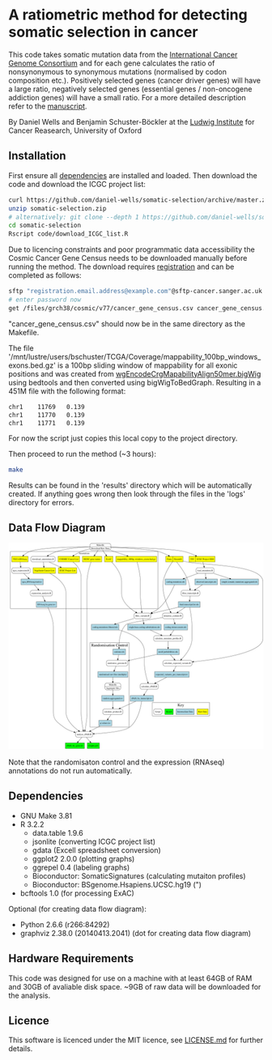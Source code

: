# A ratiometric method for detecting somatic selection in cancer
This code takes somatic mutation data from the [International Cancer Genome Consortium](ICGC.org) and for each gene calculates the ratio of nonsynonymous to synonymous mutations (normalised by codon composition etc.). Positively selected genes (cancer driver genes) will have a large ratio, negatively selected genes (essential genes / non-oncogene addiction genes) will have a small ratio. For a more detailed description refer to the [manuscript](https://doi.org/).

By Daniel Wells and Benjamin Schuster-Böckler at the [Ludwig Institute](http://www.ludwig.ox.ac.uk/benjamin-schuster-boeckler-group-page) for Cancer Reasearch, University of Oxford

## Installation
First ensure all [dependencies](README.md#Dependencies) are installed and loaded.
Then download the code and download the ICGC project list:
```bash
curl https://github.com/daniel-wells/somatic-selection/archive/master.zip -o somatic-selection.zip
unzip somatic-selection.zip
# alternatively: git clone --depth 1 https://github.com/daniel-wells/somatic-selection.git
cd somatic-selection
Rscript code/download_ICGC_list.R
```

Due to licencing constraints and poor programmatic data accessibility the Cosmic Cancer Gene Census needs to be downloaded manually before running the method. The download requires [registration](https://cancer.sanger.ac.uk/cosmic/register) and can be completed as follows:
```bash
sftp "registration.email.address@example.com"@sftp-cancer.sanger.ac.uk
# enter password now
get /files/grch38/cosmic/v77/cancer_gene_census.csv cancer_gene_census.csv
```
"cancer_gene_census.csv" should now be in the same directory as the Makefile.

The file '/mnt/lustre/users/bschuster/TCGA/Coverage/mappability_100bp_windows_exons.bed.gz' is a 100bp sliding window of mappability for all exonic positions and was created from [wgEncodeCrgMapabilityAlign50mer.bigWig](http://hgdownload.cse.ucsc.edu/goldenPath/hg19/encodeDCC/wgEncodeMapability/wgEncodeCrgMapabilityAlign50mer.bigWig) using bedtools and then converted using bigWigToBedGraph. Resulting in a 451M file with the following format:
```
chr1    11769   0.139
chr1    11770   0.139
chr1    11771   0.139
```
For now the script just copies this local copy to the project directory.

Then proceed to run the method (~3 hours):
```bash
make
```

Results can be found in the 'results' directory which will be automatically created. If anything goes wrong then look through the files in the 'logs' directory for errors.

## Data Flow Diagram
![Data Flow Diagram](auxiliary/data_flow_diagram.png)

Note that the randomisaton control and the expression (RNAseq) annotations do not run automatically.

## Dependencies
- GNU Make 3.81
- R 3.2.2
  - data.table 1.9.6
  - jsonlite (converting ICGC project list)
  - gdata (Excell spreadsheet conversion)
  - ggplot2 2.0.0 (plotting graphs)
  - ggrepel 0.4 (labeling graphs)
  - Bioconductor: SomaticSignatures (calculating mutaiton profiles)
  - Bioconductor: BSgenome.Hsapiens.UCSC.hg19 (")
- bcftools 1.0 (for processing ExAC)

Optional (for creating data flow diagram):
- Python 2.6.6 (r266:84292)
- graphviz 2.38.0 (20140413.2041) (dot for creating data flow diagram)

## Hardware Requirements
This code was designed for use on a machine with at least 64GB of RAM and 30GB of avaliable disk space. ~9GB of raw data will be downloaded for the analysis.

## Licence
This software is licenced under the MIT licence, see [LICENSE.md](LICENSE.md) for further details.
